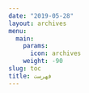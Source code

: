 ```yaml
---
date: "2019-05-28"
layout: archives
menu:
  main:
    params:
      icon: archives
    weight: -90
slug: toc
title: فهرست
---
```

